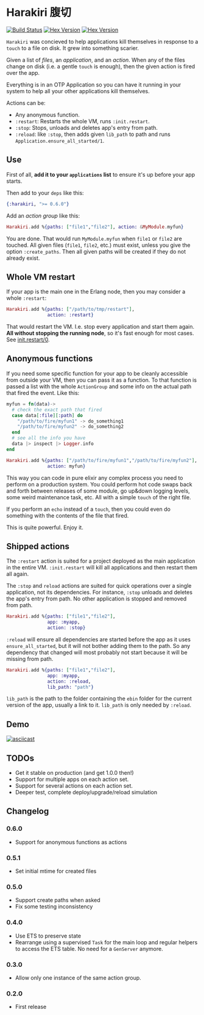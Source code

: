 # Harakiri   腹切

[![Build Status](https://travis-ci.org/rubencaro/harakiri.svg?branch=master)](https://travis-ci.org/rubencaro/harakiri)
[![Hex Version](http://img.shields.io/hexpm/v/harakiri.svg?style=flat)](https://hex.pm/packages/harakiri)
[![Hex Version](http://img.shields.io/hexpm/dt/harakiri.svg?style=flat)](https://hex.pm/packages/harakiri)

`Harakiri` was concieved to help applications kill themselves in response to a `touch` to a file on disk. It grew into something scarier.

Given a list of _files_, an _application_, and an _action_. When any of the files change on disk (i.e. a gentle `touch` is enough), then the given action is fired over the app.

Everything is in an OTP Application so you can have it running in your
system to help all your other applications kill themselves.

Actions can be:

* Any anonymous function.
* `:restart`: Restarts the whole VM, runs `:init.restart`.
* `:stop`: Stops, unloads and deletes app's entry from path.
* `:reload`: like `:stop`, then adds given `lib_path` to path and runs
`Application.ensure_all_started/1`.

## Use

First of all, __add it to your `applications` list__ to ensure it's up before your app starts.

Then add to your `deps` like this:

```elixir
{:harakiri, ">= 0.6.0"}
```

Add an _action group_ like this:

```elixir
Harakiri.add %{paths: ["file1","file2"], action: &MyModule.myfun}
```

You are done. That would run `MyModule.myfun` when `file1` or `file2` are touched. All given files (`file1`, `file2`, etc.) must exist, unless you give the option `:create_paths`. Then all given paths will be created if they do not already exist.

## Whole VM restart

If your app is the main one in the Erlang node, then you may consider a whole `:restart`:

```elixir
Harakiri.add %{paths: ["/path/to/tmp/restart"],
               action: :restart}
```

That would restart the VM. I.e. stop every application and start them again. __All without stopping the running node__, so it's fast enough for most cases. See [init.restart/0](http://www.erlang.org/doc/man/init.html#restart-0).

## Anonymous functions

If you need some specific function for your app to be cleanly accessible from outside your VM, then you can pass it as a function. To that function is passed a list with the whole `ActionGroup` and some info on the actual path that fired the event. Like this:

```elixir
myfun = fn(data)->
  # check the exact path that fired
  case data[:file][:path] do
    "/path/to/fire/myfun1" -> do_something1
    "/path/to/fire/myfun2" -> do_something2
  end
  # see all the info you have
  data |> inspect |> Logger.info
end

Harakiri.add %{paths: ["/path/to/fire/myfun1","/path/to/fire/myfun2"],
               action: myfun}
```

This way you can code in pure elixir any complex process you need to perform on a production system. You could perform hot code swaps back and forth between releases of some module, go up&down logging levels, some weird maintenance task, etc. All with a simple `touch` of the right file.

If you perform an `echo` instead of a `touch`, then you could even do something with the contents of the file that fired.

This is quite powerful. Enjoy it.

## Shipped actions

The `:restart` action is suited for a project deployed as the main application in the entire VM. `:init.restart` will kill all applications and then restart them all again.

The `:stop` and `reload` actions are suited for quick operations over a single application, not its dependencies. For instance, `:stop` unloads and deletes the app's entry from path. No other application is stopped and removed from path.

```elixir
Harakiri.add %{paths: ["file1","file2"],
               app: :myapp,
               action: :stop}
```

`:reload` will ensure all dependencies are started before the app as it uses `ensure_all_started`, but it will not bother adding them to the path. So any dependency that changed will most probably not start because it will be missing from path.

```elixir
Harakiri.add %{paths: ["file1","file2"],
               app: :myapp,
               action: :reload,
               lib_path: "path"}
```

`lib_path` is the path to the folder containing the `ebin` folder for the current version of the app, usually a link to it. `lib_path` is only needed by `:reload`.

## Demo

[![asciicast](https://asciinema.org/a/18338.png)](https://asciinema.org/a/18338)

## TODOs

* Get it stable on production (and get 1.0.0 then!)
* Support for multiple apps on each action set.
* Support for several actions on each action set.
* Deeper test, complete deploy/upgrade/reload simulation

## Changelog

### 0.6.0

* Support for anonymous functions as actions

### 0.5.1

* Set initial mtime for created files

### 0.5.0

* Support create paths when asked
* Fix some testing inconsistency

### 0.4.0

* Use ETS to preserve state
* Rearrange using a supervised `Task` for the main loop and regular helpers to access the ETS table. No need for a `GenServer` anymore.

### 0.3.0

* Allow only one instance of the same action group.

### 0.2.0

* First release
